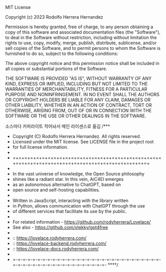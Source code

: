 MIT License

Copyright (c) 2023 Rodolfo Herrera Hernandez

Permission is hereby granted, free of charge, to any person obtaining a copy
of this software and associated documentation files (the "Software"), to deal
in the Software without restriction, including without limitation the rights
to use, copy, modify, merge, publish, distribute, sublicense, and/or sell
copies of the Software, and to permit persons to whom the Software is
furnished to do so, subject to the following conditions:

The above copyright notice and this permission notice shall be included in all
copies or substantial portions of the Software.

THE SOFTWARE IS PROVIDED "AS IS", WITHOUT WARRANTY OF ANY KIND, EXPRESS OR
IMPLIED, INCLUDING BUT NOT LIMITED TO THE WARRANTIES OF MERCHANTABILITY,
FITNESS FOR A PARTICULAR PURPOSE AND NONINFRINGEMENT. IN NO EVENT SHALL THE
AUTHORS OR COPYRIGHT HOLDERS BE LIABLE FOR ANY CLAIM, DAMAGES OR OTHER
LIABILITY, WHETHER IN AN ACTION OF CONTRACT, TORT OR OTHERWISE, ARISING FROM,
OUT OF OR IN CONNECTION WITH THE SOFTWARE OR THE USE OR OTHER DEALINGS IN THE
SOFTWARE.

소스마다 카피라이트 적어놔서 메인 라이센스로 옮김
/***
 * Copyright (C) Rodolfo Herrera Hernandez. All rights reserved.
 * Licensed under the MIT license. See LICENSE file in the project root
 * for full license information.
 *
 * =+=+=+=+=+=+=+=+=+=+=+=+=+=+=+=+=+=+=+=+=+=+=+=+=+=+=+=+=+=+=+=+=+=+=+=+=+=+=+=+=+=+=+=+=+=+=+=+=+
 *
 * In the vast universe of knowledge, the Open Source philosophy 
 * shines like a radiant star. In this vein, AiC4EI emerges 
 * as an autonomous alternative to ChatGPT, based on 
 * open source and self-hosting capabilities.
 * 
 * Written in JavaScript, interacting with the <g4f> library written 
 * in Python, allows communication with ChatGPT through the use 
 * of different services that facilitate its use by the public.
 * 
 * For related information - https://github.com/rodyherrera/Lovelace/
 * See also - https://github.com/xtekky/gpt4free
 * 
 * :: https://lovelace.rodyherrera.com/
 * :: https://lovelace-backend.rodyherrera.com/
 * :: https://lovelace-docs.rodyherrera.com/
 *
 * =-=-=-=-=-=-=-=-=-=-=-=-=-=-=-=-=-=-=-=-=-=-=-=-=-=-=-=-=-=-=-=-=-=-=-=-=-=-=-=-=-=-=-=-=-=-=-=-=-
****/